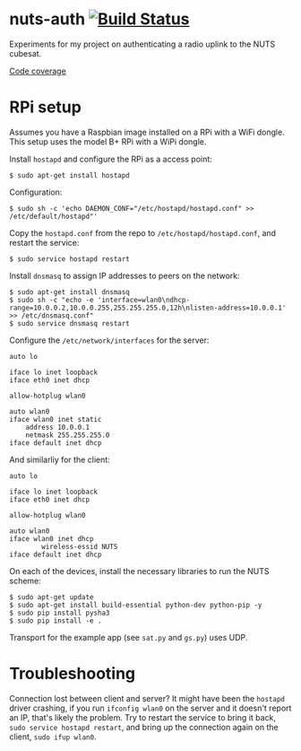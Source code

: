 nuts-auth [![Build Status](https://travis-ci.org/thusoy/nuts-auth.svg?branch=master)](https://travis-ci.org/thusoy/nuts-auth)
================

Experiments for my project on authenticating a radio uplink to the NUTS cubesat.

[Code coverage](http://thusoy.github.io/nuts-auth)

RPi setup
=========

Assumes you have a Raspbian image installed on a RPi with a WiFi dongle.
This setup uses the model B+ RPi with a WiPi dongle.

Install `hostapd` and configure the RPi as a access point:

    $ sudo apt-get install hostapd

Configuration:

    $ sudo sh -c 'echo DAEMON_CONF="/etc/hostapd/hostapd.conf" >> /etc/default/hostapd"'

Copy the `hostapd.conf` from the repo to `/etc/hostapd/hostapd.conf`, and
restart the service:

    $ sudo service hostapd restart

Install `dnsmasq` to assign IP addresses to peers on the network:

    $ sudo apt-get install dnsmasq
    $ sudo sh -c "echo -e 'interface=wlan0\ndhcp-range=10.0.0.2,10.0.0.255,255.255.255.0,12h\nlisten-address=10.0.0.1' >> /etc/dnsmasq.conf"
    $ sudo service dnsmasq restart

Configure the `/etc/network/interfaces` for the server:

    auto lo

    iface lo inet loopback
    iface eth0 inet dhcp

    allow-hotplug wlan0

    auto wlan0
    iface wlan0 inet static
        address 10.0.0.1
        netmask 255.255.255.0
    iface default inet dhcp

And similarliy for the client:

    auto lo

    iface lo inet loopback
    iface eth0 inet dhcp

    allow-hotplug wlan0

    auto wlan0
    iface wlan0 inet dhcp
            wireless-essid NUTS
    iface default inet dhcp


On each of the devices, install the necessary libraries to run the NUTS scheme:

    $ sudo apt-get update
    $ sudo apt-get install build-essential python-dev python-pip -y
    $ sudo pip install pysha3
    $ sudo pip install -e .

Transport for the example app (see `sat.py` and `gs.py`) uses UDP.


Troubleshooting
===============

Connection lost between client and server? It might have been the `hostapd` driver crashing, if you run `ifconfig wlan0` on the server and it doesn't report an IP, that's likely the problem. Try to restart the service to bring it back, `sudo service hostapd restart`, and bring up the connection again on the client, `sudo ifup wlan0`.
